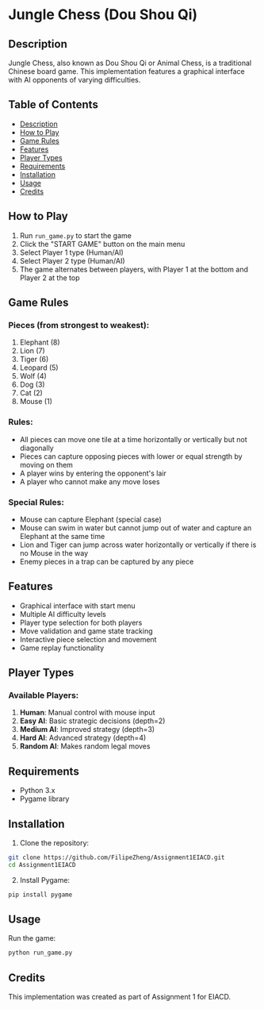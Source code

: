 # Jungle Chess (Dou Shou Qi)

## Description

Jungle Chess, also known as Dou Shou Qi or Animal Chess, is a traditional Chinese board game. This implementation features a graphical interface with AI opponents of varying difficulties.

## Table of Contents
- [Description](#description)
- [How to Play](#how-to-play)
- [Game Rules](#game-rules)
- [Features](#features)
- [Player Types](#player-types)
- [Requirements](#requirements)
- [Installation](#installation)
- [Usage](#usage)
- [Credits](#credits)

## How to Play

1. Run `run_game.py` to start the game
2. Click the "START GAME" button on the main menu
3. Select Player 1 type (Human/AI)
4. Select Player 2 type (Human/AI)
5. The game alternates between players, with Player 1 at the bottom and Player 2 at the top

## Game Rules

### Pieces (from strongest to weakest):
1. Elephant (8)
2. Lion (7)
3. Tiger (6)
4. Leopard (5)
5. Wolf (4)
6. Dog (3)
7. Cat (2)
8. Mouse (1)
   
### Rules:
- All pieces can move one tile at a time horizontally or vertically but not diagonally
- Pieces can capture opposing pieces with lower or equal strength by moving on them
- A player wins by entering the opponent's lair
- A player who cannot make any move loses
  
### Special Rules:
- Mouse can capture Elephant (special case)
- Mouse can swim in water but cannot jump out of water and capture an Elephant at the same time
- Lion and Tiger can jump across water horizontally or vertically if there is no Mouse in the way
- Enemy pieces in a trap can be captured by any piece

## Features

- Graphical interface with start menu
- Multiple AI difficulty levels
- Player type selection for both players
- Move validation and game state tracking
- Interactive piece selection and movement
- Game replay functionality

## Player Types

### Available Players:
1. **Human**: Manual control with mouse input
2. **Easy AI**: Basic strategic decisions (depth=2)
3. **Medium AI**: Improved strategy (depth=3)
4. **Hard AI**: Advanced strategy (depth=4)
5. **Random AI**: Makes random legal moves

## Requirements

- Python 3.x
- Pygame library

## Installation

1. Clone the repository:
```bash
git clone https://github.com/FilipeZheng/Assignment1EIACD.git
cd Assignment1EIACD
```

2. Install Pygame:
```bash
pip install pygame
```

## Usage

Run the game:
```bash
python run_game.py
```

## Credits

This implementation was created as part of Assignment 1 for EIACD.
